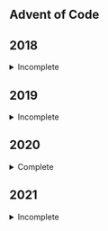 ## Advent of Code

## 2018

<details>
<summary>Incomplete</summary>

- [x] Day 1
  - [x] Part 1
  - [x] Part 2
- [x] Day 2
  - [x] Part 1
  - [x] Part 2
- [x] Day 3
  - [x] Part 1
  - [x] Part 2
- [ ] Day 4
  - [ ] Part 1
  - [ ] Part 2
- [ ] Day 5
  - [ ] Part 1
  - [ ] Part 2
- [ ] Day 6
  - [ ] Part 1
  - [ ] Part 2
- [ ] Day 7
  - [ ] Part 1
  - [ ] Part 2
- [ ] Day 8
  - [ ] Part 1
  - [ ] Part 2
- [ ] Day 9
  - [ ] Part 1
  - [ ] Part 2
- [ ] Day 10
  - [ ] Part 1
  - [ ] Part 2
- [ ] Day 11
  - [ ] Part 1
  - [ ] Part 2
- [ ] Day 12
  - [ ] Part 1
  - [ ] Part 2
- [ ] Day 13
  - [ ] Part 1
  - [ ] Part 2
- [ ] Day 14
  - [ ] Part 1
  - [ ] Part 2
- [ ] Day 15
  - [ ] Part 1
  - [ ] Part 2
- [ ] Day 16
  - [ ] Part 1
  - [ ] Part 2
- [ ] Day 17
  - [ ] Part 1
  - [ ] Part 2
- [ ] Day 18
  - [ ] Part 1
  - [ ] Part 2
- [ ] Day 19
  - [ ] Part 1
  - [ ] Part 2
- [ ] Day 20
  - [ ] Part 1
  - [ ] Part 2
- [ ] Day 21
  - [ ] Part 1
  - [ ] Part 2
- [ ] Day 22
  - [ ] Part 1
  - [ ] Part 2
- [ ] Day 23
  - [ ] Part 1
  - [ ] Part 2
- [ ] Day 24
  - [ ] Part 1
  - [ ] Part 2
- [ ] Day 25

</details>

## 2019

<details>
<summary>Incomplete</summary>

- [x] Day 1
  - [x] Part 1
  - [x] Part 2
- [x] Day 2
  - [x] Part 1
  - [x] Part 2
- [x] Day 3
  - [x] Part 1
  - [x] Part 2
- [x] Day 4
  - [x] Part 1
  - [x] Part 2
- [x] Day 5
  - [x] Part 1
  - [x] Part 2
- [x] Day 6
  - [x] Part 1
  - [x] Part 2
- [x] Day 7
  - [x] Part 1
  - [x] Part 2
- [x] Day 8
  - [x] Part 1
  - [x] Part 2
- [x] Day 9
  - [x] Part 1
  - [x] Part 2
- [x] Day 10
  - [x] Part 1
  - [x] Part 2
- [x] Day 11
  - [x] Part 1
  - [x] Part 2
- [x] Day 12
  - [x] Part 1
  - [x] Part 2
- [x] Day 13
  - [x] Part 1
  - [x] Part 2
- [ ] Day 14
  - [ ] Part 1
  - [ ] Part 2
- [ ] Day 15
  - [ ] Part 1
  - [ ] Part 2
- [x] Day 16
  - [x] Part 1
  - [x] Part 2
- [x] Day 17
  - [x] Part 1
  - [x] Part 2
- [ ] Day 18
  - [ ] Part 1
  - [ ] Part 2
- [x] Day 19
  - [x] Part 1
  - [x] Part 2
- [ ] Day 20
  - [ ] Part 1
  - [ ] Part 2
- [ ] Day 21
  - [x] Part 1
  - [ ] Part 2
- [ ] Day 22
  - [x] Part 1
  - [ ] Part 2
- [x] Day 23
  - [x] Part 1
  - [x] Part 2
- [ ] Day 24
  - [x] Part 1
  - [ ] Part 2
- [x] Day 25

</details>

## 2020

<details>
<summary>Complete</summary>

- [x] Day 1
  - [x] Part 1
  - [x] Part 2
- [x] Day 2
  - [x] Part 1
  - [x] Part 2
- [x] Day 3
  - [x] Part 1
  - [x] Part 2
- [x] Day 4
  - [x] Part 1
  - [x] Part 2
- [x] Day 5
  - [x] Part 1
  - [x] Part 2
- [x] Day 6
  - [x] Part 1
  - [x] Part 2
- [x] Day 7
  - [x] Part 1
  - [x] Part 2
- [x] Day 8
  - [x] Part 1
  - [x] Part 2
- [x] Day 9
  - [x] Part 1
  - [x] Part 2
- [x] Day 10
  - [x] Part 1
  - [x] Part 2
- [x] Day 11
  - [x] Part 1
  - [x] Part 2
- [x] Day 12
  - [x] Part 1
  - [x] Part 2
- [x] Day 13
  - [x] Part 1
  - [x] Part 2
- [x] Day 14
  - [x] Part 1
  - [x] Part 2
- [x] Day 15
  - [x] Part 1
  - [x] Part 2
- [x] Day 16
  - [x] Part 1
  - [x] Part 2
- [x] Day 17
  - [x] Part 1
  - [x] Part 2
- [x] Day 18
  - [x] Part 1
  - [x] Part 2
- [x] Day 19
  - [x] Part 1
  - [x] Part 2
- [x] Day 20
  - [x] Part 1
  - [x] Part 2
- [x] Day 21
  - [x] Part 1
  - [x] Part 2
- [x] Day 22
  - [x] Part 1
  - [x] Part 2
- [x] Day 23
  - [x] Part 1
  - [x] Part 2
- [x] Day 24
  - [x] Part 1
  - [x] Part 2
- [x] Day 25

</details>

## 2021

<details>
<summary>Incomplete</summary>

- [x] Day 1
  - [x] Part 1
  - [x] Part 2
- [x] Day 2
  - [x] Part 1
  - [x] Part 2
- [x] Day 3
  - [x] Part 1
  - [x] Part 2
- [x] Day 4
  - [x] Part 1
  - [x] Part 2
- [x] Day 5
  - [x] Part 1
  - [x] Part 2
- [x] Day 6
  - [x] Part 1
  - [x] Part 2
- [x] Day 7
  - [x] Part 1
  - [x] Part 2
- [x] Day 8
  - [x] Part 1
  - [x] Part 2
- [x] Day 9
  - [x] Part 1
  - [x] Part 2
- [x] Day 10
  - [x] Part 1
  - [x] Part 2
- [x] Day 11
  - [x] Part 1
  - [x] Part 2
- [x] Day 12
  - [x] Part 1
  - [x] Part 2
- [x] Day 13
  - [x] Part 1
  - [x] Part 2
- [x] Day 14
  - [x] Part 1
  - [x] Part 2
- [x] Day 15
  - [x] Part 1
  - [x] Part 2
- [x] Day 16
  - [x] Part 1
  - [x] Part 2
- [x] Day 17
  - [x] Part 1
  - [x] Part 2
- [x] Day 18
  - [x] Part 1
  - [x] Part 2
- [ ] Day 19
  - [ ] Part 1
  - [ ] Part 2
- [x] Day 20
  - [x] Part 1
  - [x] Part 2
- [x] Day 21
  - [x] Part 1
  - [x] Part 2
- [x] Day 22
  - [x] Part 1
  - [x] Part 2
- [ ] Day 23
  - [ ] Part 1
  - [ ] Part 2
- [x] Day 24
  - [x] Part 1
  - [x] Part 2
- [x] Day 25

</details>
